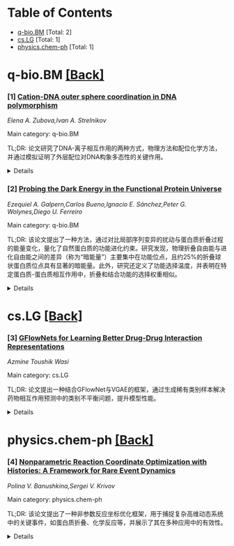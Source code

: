 <div id=toc></div>

# Table of Contents

- [q-bio.BM](#q-bio.BM) [Total: 2]
- [cs.LG](#cs.LG) [Total: 1]
- [physics.chem-ph](#physics.chem-ph) [Total: 1]


<div id='q-bio.BM'></div>

# q-bio.BM [[Back]](#toc)

### [1] [Cation-DNA outer sphere coordination in DNA polymorphism](https://arxiv.org/abs/2508.07328)
*Elena A. Zubova,Ivan A. Strelnikov*

Main category: q-bio.BM

TL;DR: 论文研究了DNA-离子相互作用的两种方式，物理方法和配位化学方法，并通过模拟证明了外层配位对DNA构象多态性的关键作用。


<details>
  <summary>Details</summary>
Motivation: 探索DNA与离子在不同溶剂中的相互作用机制及其对DNA构象的影响。

Method: 通过分子动力学模拟，研究低极性溶剂（乙醇-水、甲醇-水混合物）中DNA的离子配位情况。

Result: 发现外层配位对DNA构象多态性（乙醇中A型、甲醇中C型）起关键作用，并确定了相关离子载体。

Conclusion: 在甲醇中，甲醇簇干扰离子配位，促使DNA转变为C型，揭示了溶剂环境对DNA构象的决定性影响。

Abstract: There are two approaches to describing DNA-ions interactions. The physical
approach is an analysis of electrostatic interactions between ions and charges
on the DNA molecule. The coordination chemistry approach is a search for modes
of direct binding of ions to ionophores of DNA. We study both the inner and
outer sphere coordination of ions by ionophores of the A and C forms of DNA in
molecular dynamics simulations in two low-polarity solvents: in ethanol-water
and methanol-water mixtures. We show that the counterion-DNA outer sphere
coordination plays a key role in the experimentally observed conformational
polymorphism of the DNA molecule: a transition to the A form in ethanol and to
the C form in methanol. We identify the ionophores responsible for the
existence of the A- and C-complexes. In both the complexes, the ions' inner
sphere ligands are mostly water molecules, the ions reside in water clusters.
In ethanol-water mixture, the water clusters are large, the major groove of the
A-DNA is filled with water, and all ionophores are accessible to ions. In
methanol-water mixture, the water clusters are small, and a large number of
methanol clusters are present near DNA surface. They interfere with the
coordination of ions in one of the ionophores of the major groove, and also
with other ionophores near phosphates. Therefore, in methanol, the interaction
energy of counterions with A-DNA cannot compensate for the repulsion of closely
located phosphates. Therefore, the ions fill more accessible ionophores of the
C-complex, converting DNA into the C form.

</details>


### [2] [Probing the Dark Energy in the Functional Protein Universe](https://arxiv.org/abs/2508.08109)
*Ezequiel A. Galpern,Carlos Bueno,Ignacio E. Sánchez,Peter G. Wolynes,Diego U. Ferreiro*

Main category: q-bio.BM

TL;DR: 该论文提出了一种方法，通过对比局部序列变异的扰动与蛋白质折叠过程的能量变化，量化了自然蛋白质的功能进化约束。研究发现，物理折叠自由能与进化自由能之间的差异（称为“暗能量”）主要集中在功能位点，且约25%的折叠球状蛋白质位点具有显著的暗能量。此外，研究还定义了功能选择温度，并表明在特定蛋白质-蛋白质相互作用中，折叠和结合功能的选择权重相似。


<details>
  <summary>Details</summary>
Motivation: 研究旨在揭示自然蛋白质中功能进化约束的局部化和量化方法，以理解蛋白质折叠与功能进化之间的关系。

Method: 通过比较局部序列变异对蛋白质折叠过程的能量扰动与进化时间尺度上的选择景观变化，计算物理折叠自由能与进化自由能之间的差异（暗能量）。分析多个蛋白质数据集，验证暗能量的分布。

Result: 暗能量主要集中在功能位点，约25%的折叠球状蛋白质位点具有显著暗能量。功能选择温度可用于关联物理自由能与暗能量，且在蛋白质-蛋白质相互作用中，折叠和结合功能的选择权重相似。

Conclusion: 研究证明了蛋白质功能进化约束的局部化特性，并提出了功能选择温度的概念，为理解蛋白质折叠与功能进化的关系提供了新视角。

Abstract: We show how to localize and quantify the functional evolutionary constraints
on natural proteins. The method compares the perturbations caused by local
sequence variants to the energetics of the protein folding process and to the
corresponding change to the apparent selection landscape of sequences over the
evolutionary time scale. The difference between the physical folding free
energies and the evolutionary free energies can be called a "Dark Energy". We
analyse various protein sets and thereby show that Dark Energy is largely
localized at functional sites, which are often energetically frustrated from
the point of view of folding. Overall, we find that about 25% of the positions
of the folded globular proteins display some significant Dark Energy. When a
function relies on a free energy that can be thermodynamically quantified, such
as a binding energy to a partner, the relationship of this physical free energy
with Dark Energy can be used to define a Functional Selection Temperature. We
show that selection for folding and binding functions bear similar weights in
specific protein-protein interactions.

</details>


<div id='cs.LG'></div>

# cs.LG [[Back]](#toc)

### [3] [GFlowNets for Learning Better Drug-Drug Interaction Representations](https://arxiv.org/abs/2508.06576)
*Azmine Toushik Wasi*

Main category: cs.LG

TL;DR: 论文提出一种结合GFlowNet与VGAE的框架，通过生成稀有类别样本解决药物相互作用预测中的类别不平衡问题，提升模型性能。


<details>
  <summary>Details</summary>
Motivation: 药物相互作用预测中，常见类别主导数据集，稀有但关键类别样本不足，导致模型性能下降。现有方法多为二分类，忽略类别差异加剧偏差。

Method: 提出结合生成流网络（GFlowNet）与变分图自编码器（VGAE）的框架，生成稀有类别的合成样本以平衡数据。

Result: 方法提升了各类别间的预测性能，增强临床可靠性。

Conclusion: 通过合成稀有样本，框架有效解决了数据不平衡问题，为药物相互作用预测提供了新思路。

Abstract: Drug-drug interactions pose a significant challenge in clinical pharmacology,
with severe class imbalance among interaction types limiting the effectiveness
of predictive models. Common interactions dominate datasets, while rare but
critical interactions remain underrepresented, leading to poor model
performance on infrequent cases. Existing methods often treat DDI prediction as
a binary problem, ignoring class-specific nuances and exacerbating bias toward
frequent interactions. To address this, we propose a framework combining
Generative Flow Networks (GFlowNet) with Variational Graph Autoencoders (VGAE)
to generate synthetic samples for rare classes, improving model balance and
generate effective and novel DDI pairs. Our approach enhances predictive
performance across interaction types, ensuring better clinical reliability.

</details>


<div id='physics.chem-ph'></div>

# physics.chem-ph [[Back]](#toc)

### [4] [Nonparametric Reaction Coordinate Optimization with Histories: A Framework for Rare Event Dynamics](https://arxiv.org/abs/2508.07326)
*Polina V. Banushkina,Sergei V. Krivov*

Main category: physics.chem-ph

TL;DR: 该论文提出了一种非参数反应坐标优化框架，用于捕捉复杂高维动态系统中的关键事件，如蛋白质折叠、化学反应等，并展示了其在多种应用中的有效性。


<details>
  <summary>Details</summary>
Motivation: 理解复杂系统中罕见但关键的动态事件（如蛋白质折叠、疾病进展）需要准确捕捉其动态过程。现有的方法往往需要大量采样，限制了其适用范围。因此，研究旨在开发一种通用、灵活的框架，能够在数据不规则或不完整的情况下实现准确分析。

Method: 论文提出了一种非参数反应坐标优化框架，结合轨迹历史数据，避免了传统方法对大量采样的依赖。该方法通过优化反应坐标，提供准确的自由能估计和过渡态分析。

Result: 该方法在蛋白质折叠动态分析中表现出色，能够准确估计过渡态并生成高分辨率自由能剖面。此外，在相空间动态、海洋环流模型和临床纵向数据集中也验证了其普适性。

Conclusion: 研究表明，无需对构型空间进行详尽采样，也能准确表征罕见事件的动态行为。该方法为分析复杂动态系统和纵向数据提供了一个通用、灵活且鲁棒的框架。

Abstract: Rare but critical events in complex systems, such as protein folding,
chemical reactions, disease progression, and extreme weather or climate
phenomena, are governed by complex, high-dimensional, stochastic dynamics.
Identifying an optimal reaction coordinate (RC) that accurately captures the
progress of these dynamics is crucial for understanding and simulating such
processes. This work introduces a nonparametric RC optimization framework that
incorporates trajectory histories, enabling robust analysis even for irregular
or incomplete data. The power of the method is demonstrated through
increasingly challenging analyses of protein folding dynamics, where it
provides accurate committor estimates that pass a stringent validation test and
yield high-resolution free energy profiles. Its generality is further
illustrated through applications to dynamics in phase space, a conceptual ocean
circulation model, and a longitudinal clinical dataset. These results
demonstrate that rare event dynamics can be accurately characterized without
exhaustive sampling of the configuration space, establishing a general,
flexible, and robust framework for analyzing complex dynamical systems and
longitudinal datasets.

</details>
